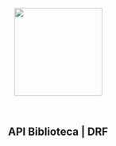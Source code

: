 <p align="center">
    <img src="https://i.postimg.cc/3NQ4jQST/api-3d.png" align="center" width=177px ></img>
</p>    
<br>
<h2 align="center">API Biblioteca | DRF</h2>

#